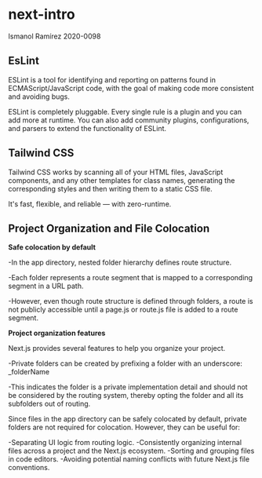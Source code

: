 # next-intro
Ismanol Ramírez 2020-0098

## EsLint
ESLint is a tool for identifying and reporting on patterns found in ECMAScript/JavaScript code, with the goal of making code more consistent and avoiding bugs.

ESLint is completely pluggable. Every single rule is a plugin and you can add more at runtime. You can also add community plugins, configurations, and parsers to extend the functionality of ESLint.

## Tailwind CSS
Tailwind CSS works by scanning all of your HTML files, JavaScript components, and any other templates for class names, generating the corresponding styles and then writing them to a static CSS file.

It's fast, flexible, and reliable — with zero-runtime.

## Project Organization and File Colocation

**Safe colocation by default**

-In the app directory, nested folder hierarchy defines route structure.

-Each folder represents a route segment that is mapped to a corresponding segment in a URL path.

-However, even though route structure is defined through folders, a route is not publicly accessible until a page.js or route.js file is added to a route segment.

**Project organization features**

Next.js provides several features to help you organize your project.

-Private folders can be created by prefixing a folder with an underscore: _folderName

-This indicates the folder is a private implementation detail and should not be considered by the routing system, thereby opting the folder and all its subfolders out of routing.

Since files in the app directory can be safely colocated by default, private folders are not required for colocation. However, they can be useful for:

-Separating UI logic from routing logic.
-Consistently organizing internal files across a project and the Next.js ecosystem.
-Sorting and grouping files in code editors.
-Avoiding potential naming conflicts with future Next.js file conventions.



